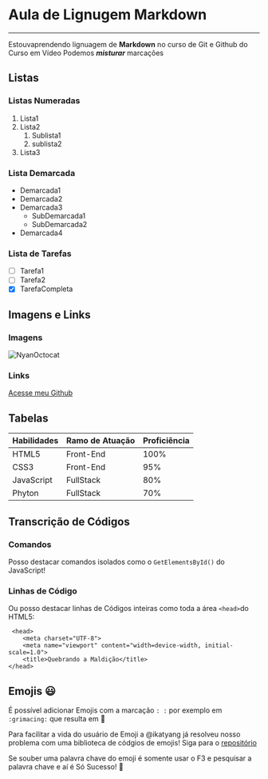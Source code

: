 # Aula de Lignugem Markdown
---
Estouvaprendendo lignuagem de **Markdown** no curso de Git e Github do Curso em Vídeo
Podemos __*misturar*__ marcações

## Listas

### Listas Numeradas
1. Lista1
1. Lista2
    1. Sublista1
    1. sublista2
1. Lista3 

### Lista Demarcada
* Demarcada1
* Demarcada2
* Demarcada3
    * SubDemarcada1
    * SubDemarcada2
* Demarcada4

### Lista de Tarefas
- [ ] Tarefa1
- [ ] Tarefa2
- [x] TarefaCompleta

## Imagens e Links

### Imagens
![NyanOctocat](https://raw.githubusercontent.com/dhilipsiva/octodex/refs/heads/master/gif/nyantocat.gif)

### Links
[Acesse meu Github](https://github.com/DerekGama)

## Tabelas
Habilidades | Ramo de Atuação | Proficiência
---|---|---
HTML5 | Front-End | 100%
CSS3 | Front-End | 95%
JavaScript | FullStack | 80%
Phyton | FullStack | 70%

## Transcrição de Códigos

### Comandos
Posso destacar comandos isolados como o `GetElementsById()` do JavaScript!

### Linhas de Código
Ou posso destacar linhas de Códigos inteiras como toda a área `<head>`do HTML5: 
```
 <head>
    <meta charset="UTF-8">
    <meta name="viewport" content="width=device-width, initial-scale=1.0">
    <title>Quebrando a Maldição</title>
</head>
```

## Emojis :smiley:
É possível adicionar Emojis com a marcação `: :` por exemplo em `:grimacing:` que resulta em :grimacing: 

Para facilitar a vida do usuário de Emoji a @ikatyang já resolveu nosso problema com uma biblioteca de códgios de emojis! Siga para o [repositório](https://github.com/ikatyang/emoji-cheat-sheet)

Se souber uma palavra chave do emoji é somente usar o F3 e pesquisar a palavra chave e aí é Só Sucesso! :cowboy_hat_face: 
